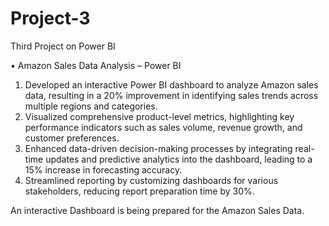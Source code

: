 # Project-3
Third Project on Power BI

•	Amazon Sales Data Analysis – Power BI 
1.	Developed an interactive Power BI dashboard to analyze Amazon sales data, resulting in a 20% improvement in identifying sales trends across multiple regions and categories.
2.	Visualized comprehensive product-level metrics, highlighting key performance indicators such as sales volume, revenue growth, and customer preferences.
3.	Enhanced data-driven decision-making processes by integrating real-time updates and predictive analytics into the dashboard, leading to a 15% increase in forecasting accuracy.
4.	Streamlined reporting by customizing dashboards for various stakeholders, reducing report preparation time by 30%.

An interactive Dashboard is being prepared for the Amazon Sales Data.
